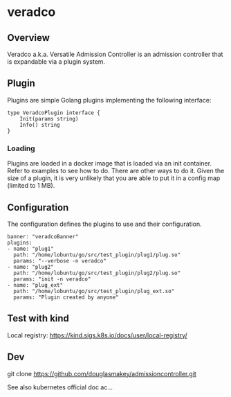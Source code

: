 # veradco

## Overview

Veradco a.k.a. Versatile Admission Controller is an admission controller that is expandable via a plugin system.

 ## Plugin

Plugins are simple Golang plugins implementing the following interface:

```
type VeradcoPlugin interface {
	Init(params string)
	Info() string
}
```

### Loading

Plugins are loaded in a docker image that is loaded via an init container. Refer to examples to see how to do. There are other ways to do it. Given the size of a plugin, it is very unlikely that you are able to put it in a config map (limited to 1 MB).

## Configuration

The configuration defines the plugins to use and their configuration.

```
banner: "veradcoBanner"
plugins:
- name: "plug1"
  path: "/home/lobuntu/go/src/test_plugin/plug1/plug.so"
  params: "--verbose -n veradco"
- name: "plug2"
  path: "/home/lobuntu/go/src/test_plugin/plug2/plug.so"
  params: "init -n veradco"
- name: "plug_ext"
  path: "/home/lobuntu/go/src/test_plugin/plug_ext.so"
  params: "Plugin created by anyone"
```

## Test with kind

Local registry:
https://kind.sigs.k8s.io/docs/user/local-registry/

## Dev

git clone https://github.com/douglasmakey/admissioncontroller.git

See also kubernetes official doc ac...